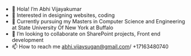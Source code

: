 - 👋 Hola! I’m Abhi Vijayakumar
- 👀 Interested in designing websites, coding
- 🌱 Currently pursuing my Masters in Computer Science and Engineering at State University Of New York at Buffalo
- 💞️ I’m looking to collaborate on SharePoint projects, Front end development
- 📫 How to reach me abhi.vijaysugan@gmail.com/ +17163480740

<!---
abhivijay27/abhivijay27 is a ✨ special ✨ repository because its `README.md` (this file) appears on your GitHub profile.
You can click the Preview link to take a look at your changes.
--->
